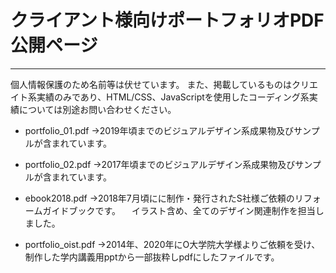 # クライアント様向けポートフォリオPDF公開ページ
---
個人情報保護のため名前等は伏せています。
また、掲載しているものはクリエイト系実績のみであり、HTML/CSS、JavaScriptを使用したコーディング系実績については別途お問い合わせください。


- portfolio_01.pdf
→2019年頃までのビジュアルデザイン系成果物及びサンプルが含まれています。

- portfolio_02.pdf
→2017年頃までのビジュアルデザイン系成果物及びサンプルが含まれています。

- ebook2018.pdf
→2018年7月頃にに制作・発行されたS社様ご依頼のリフォームガイドブックです。
　イラスト含め、全てのデザイン関連制作を担当しました。

- portfolio_oist.pdf
→2014年、2020年にO大学院大学様よりご依頼を受け、制作した学内講義用pptから一部抜粋しpdfにしたファイルです。
